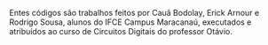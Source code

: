 Entes códigos são trabalhos feitos por Cauã Bodolay, Erick Arnour e Rodrigo Sousa, alunos do IFCE Campus Maracanaú, executados e atribuídos ao curso de Circuitos Digitais do professor Otávio.
